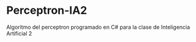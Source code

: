 # Perceptron-IA2
Algoritmo del perceptron programado en C# para la clase de Inteligencia Artificial 2
